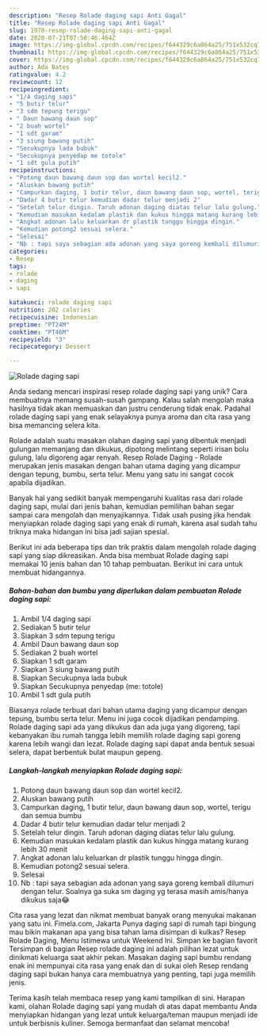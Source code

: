 ```yaml
---
description: "Resep Rolade daging sapi Anti Gagal"
title: "Resep Rolade daging sapi Anti Gagal"
slug: 1970-resep-rolade-daging-sapi-anti-gagal
date: 2020-07-21T07:50:46.464Z
image: https://img-global.cpcdn.com/recipes/f644329c6a864a25/751x532cq70/rolade-daging-sapi-foto-resep-utama.jpg
thumbnail: https://img-global.cpcdn.com/recipes/f644329c6a864a25/751x532cq70/rolade-daging-sapi-foto-resep-utama.jpg
cover: https://img-global.cpcdn.com/recipes/f644329c6a864a25/751x532cq70/rolade-daging-sapi-foto-resep-utama.jpg
author: Ada Bates
ratingvalue: 4.2
reviewcount: 12
recipeingredient:
- "1/4 daging sapi"
- "5 butir telur"
- "3 sdm tepung terigu"
- " Daun bawang daun sop"
- "2 buah wortel"
- "1 sdt garam"
- "3 siung bawang putih"
- "Secukupnya lada bubuk"
- "Secukupnya penyedap me totole"
- "1 sdt gula putih"
recipeinstructions:
- "Potong daun bawang daun sop dan wortel kecil2."
- "Aluskan bawang putih"
- "Campurkan daging, 1 butir telur, daun bawang daun sop, wortel, terigu dan semua bumbu"
- "Dadar 4 butir telur kemudian dadar telur menjadi 2"
- "Setelah telur dingin. Taruh adonan daging diatas telur lalu gulung."
- "Kemudian masukan kedalam plastik dan kukus hingga matang kurang lebih 30 menit"
- "Angkat adonan lalu keluarkan dr plastik tunggu hingga dingin."
- "Kemudian potong2 sesuai selera."
- "Selesai"
- "Nb : tapi saya sebagian ada adonan yang saya goreng kembali dilumuri dengan telur. Soalnya ga suka sm daging yg terasa masih amis/hanya dikukus saja😂"
categories:
- Resep
tags:
- rolade
- daging
- sapi

katakunci: rolade daging sapi 
nutrition: 202 calories
recipecuisine: Indonesian
preptime: "PT24M"
cooktime: "PT46M"
recipeyield: "3"
recipecategory: Dessert

---
```



![Rolade daging sapi](https://img-global.cpcdn.com/recipes/f644329c6a864a25/751x532cq70/rolade-daging-sapi-foto-resep-utama.jpg)

Anda sedang mencari inspirasi resep rolade daging sapi yang unik? Cara membuatnya memang susah-susah gampang. Kalau salah mengolah maka hasilnya tidak akan memuaskan dan justru cenderung tidak enak. Padahal rolade daging sapi yang enak selayaknya punya aroma dan cita rasa yang bisa memancing selera kita.

Rolade adalah suatu masakan olahan daging sapi yang dibentuk menjadi gulungan memanjang dan dikukus, dipotong melintang seperti irisan bolu gulung, lalu digoreng agar renyah. Resep Rolade Daging - Rolade merupakan jenis masakan dengan bahan utama daging yang dicampur dengan tepung, bumbu, serta telur. Menu yang satu ini sangat cocok apabila dijadikan.

Banyak hal yang sedikit banyak mempengaruhi kualitas rasa dari rolade daging sapi, mulai dari jenis bahan, kemudian pemilihan bahan segar sampai cara mengolah dan menyajikannya. Tidak usah pusing jika hendak menyiapkan rolade daging sapi yang enak di rumah, karena asal sudah tahu triknya maka hidangan ini bisa jadi sajian spesial.


Berikut ini ada beberapa tips dan trik praktis dalam mengolah rolade daging sapi yang siap dikreasikan. Anda bisa membuat Rolade daging sapi memakai 10 jenis bahan dan 10 tahap pembuatan. Berikut ini cara untuk membuat hidangannya.

<!--inarticleads1-->

##### Bahan-bahan dan bumbu yang diperlukan dalam pembuatan Rolade daging sapi:

1. Ambil 1/4 daging sapi
1. Sediakan 5 butir telur
1. Siapkan 3 sdm tepung terigu
1. Ambil  Daun bawang daun sop
1. Sediakan 2 buah wortel
1. Siapkan 1 sdt garam
1. Siapkan 3 siung bawang putih
1. Siapkan Secukupnya lada bubuk
1. Siapkan Secukupnya penyedap (me: totole)
1. Ambil 1 sdt gula putih


Biasanya rolade terbuat dari bahan utama daging yang dicampur dengan tepung, bumbu serta telur. Menu ini juga cocok dijadikan pendamping. Rolade daging sapi ada yang dikukus dan ada juga yang digoreng, tapi kebanyakan ibu rumah tangga lebih memilih rolade daging sapi goreng karena lebih wangi dan lezat. Rolade daging sapi dapat anda bentuk sesuai selera, dapat berbentuk bulat maupun gepeng. 

<!--inarticleads2-->

##### Langkah-langkah menyiapkan Rolade daging sapi:

1. Potong daun bawang daun sop dan wortel kecil2.
1. Aluskan bawang putih
1. Campurkan daging, 1 butir telur, daun bawang daun sop, wortel, terigu dan semua bumbu
1. Dadar 4 butir telur kemudian dadar telur menjadi 2
1. Setelah telur dingin. Taruh adonan daging diatas telur lalu gulung.
1. Kemudian masukan kedalam plastik dan kukus hingga matang kurang lebih 30 menit
1. Angkat adonan lalu keluarkan dr plastik tunggu hingga dingin.
1. Kemudian potong2 sesuai selera.
1. Selesai
1. Nb : tapi saya sebagian ada adonan yang saya goreng kembali dilumuri dengan telur. Soalnya ga suka sm daging yg terasa masih amis/hanya dikukus saja😂


Cita rasa yang lezat dan nikmat membuat banyak orang menyukai makanan yang satu ini. Fimela.com, Jakarta Punya daging sapi di rumah tapi bingung mau bikin makanan apa yang bisa tahan lama disimpan di kulkas? Resep Rolade Daging, Menu Istimewa untuk Weekend Ini. Simpan ke bagian favorit Tersimpan di bagian Resep rolade daging ini adalah pilihan lezat untuk dinikmati keluarga saat akhir pekan. Masakan daging sapi bumbu rendang enak ini mempunyai cita rasa yang enak dan di sukai oleh Resep rendang daging sapi bukan hanya cara membuatnya yang penting, tapi juga memilih jenis. 

Terima kasih telah membaca resep yang kami tampilkan di sini. Harapan kami, olahan Rolade daging sapi yang mudah di atas dapat membantu Anda menyiapkan hidangan yang lezat untuk keluarga/teman maupun menjadi ide untuk berbisnis kuliner. Semoga bermanfaat dan selamat mencoba!
